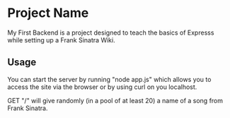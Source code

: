 # Project Name

My First Backend is a project designed to teach the basics of Expresss while setting up a Frank Sinatra Wiki. 



## Usage

You can start the server by running "node app.js" which allows you to access the site via the browser or by using curl on you localhost. 

GET "/" will give randomly (in a pool of at least 20) a name of a song from Frank Sinatra.

